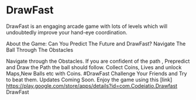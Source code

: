 # DrawFast

DrawFast is an engaging arcade game with lots of levels which will undoubtedly improve your hand-eye coordination.

About the Game:
  Can You Predict The Future and DrawFast? Navigate The Ball Through The Obstacles

  Navigate through the Obstacles.
  If you are confident of the path , Prepredict and Draw the Path the ball should follow.
  Collect Coins, Lives and unlock Maps,New Balls etc with Coins.
  #DrawFast Challenge Your Friends and Try to beat them.
  Updates Coming Soon.
  Enjoy the game using this [link] https://play.google.com/store/apps/details?id=com.Codeiatio.Drawfast DrawFast
